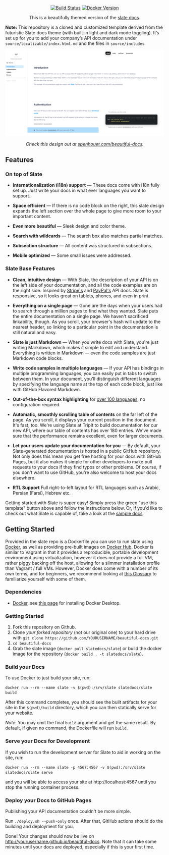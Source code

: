 <p align="center">
  <a href="https://github.com/Spenhouet/beautiful-docs/actions?query=workflow%3ABuild+branch%3Amain"><img src="https://github.com/Spenhouet/beautiful-docs/workflows/Build/badge.svg?branch=main" alt="Build Status"></a>
  <a href="https://hub.docker.com/r/slatedocs/slate"><img src="https://img.shields.io/docker/v/slatedocs/slate?sort=semver" alt="Docker Version" /></a>
</p>

<p align="center">This is a beautifully themed version of the <a href="https://github.com/slatedocs/slate">slate docs</a>.</p>

**Note:** This repository is a cloned and customized template derived from the futuristic Slate docs theme (with built‑in light and dark mode toggling). It’s set up for you to add your company’s API documentation under `source/localizable/index.html.md` and the files in `source/includes`.

<p align="center"><img src="https://raw.githubusercontent.com/Spenhouet/beautiful-docs/c642fa12587849f5d9cdb178d5eb8a0bb00c34ec/img/screenshot-beautiful-docs.png" width=700 alt="Screenshot of Example Documentation created with the beautiful-docs theme of Slate"></p>

<p align="center"><em>Check this design out at <a href="https://spenhouet.com/beautiful-docs/en/">spenhouet.com/beautiful-docs</a>.</em></p>

## Features

### On top of Slate

* **Internationalization (i18n) support** — These docs come with i18n fully set up. Just write your docs in what ever languages you want to support.

* **Space efficient** — If there is no code block on the right, this slate design expands the left section over the whole page to give more room to your important content.

* **Even more beautiful** — Sleek design and color theme.

* **Search with wildcards** — The search box also matches partial matches.

* **Subsection structure** — All content was structured in subsections.

* **Mobile optimized** — Some small issues were addressed. 

### Slate Base Features

* **Clean, intuitive design** — With Slate, the description of your API is on the left side of your documentation, and all the code examples are on the right side. Inspired by [Stripe's](https://stripe.com/docs/api) and [PayPal's](https://developer.paypal.com/webapps/developer/docs/api/) API docs. Slate is responsive, so it looks great on tablets, phones, and even in print.

* **Everything on a single page** — Gone are the days when your users had to search through a million pages to find what they wanted. Slate puts the entire documentation on a single page. We haven't sacrificed linkability, though. As you scroll, your browser's hash will update to the nearest header, so linking to a particular point in the documentation is still natural and easy.

* **Slate is just Markdown** — When you write docs with Slate, you're just writing Markdown, which makes it simple to edit and understand. Everything is written in Markdown — even the code samples are just Markdown code blocks.

* **Write code samples in multiple languages** — If your API has bindings in multiple programming languages, you can easily put in tabs to switch between them. In your document, you'll distinguish different languages by specifying the language name at the top of each code block, just like with GitHub Flavored Markdown.

* **Out-of-the-box syntax highlighting** for [over 100 languages](https://github.com/rouge-ruby/rouge/wiki/List-of-supported-languages-and-lexers), no configuration required.

* **Automatic, smoothly scrolling table of contents** on the far left of the page. As you scroll, it displays your current position in the document. It's fast, too. We're using Slate at TripIt to build documentation for our new API, where our table of contents has over 180 entries. We've made sure that the performance remains excellent, even for larger documents.

* **Let your users update your documentation for you** — By default, your Slate-generated documentation is hosted in a public GitHub repository. Not only does this mean you get free hosting for your docs with GitHub Pages, but it also makes it simple for other developers to make pull requests to your docs if they find typos or other problems. Of course, if you don't want to use GitHub, you're also welcome to host your docs elsewhere.

* **RTL Support** Full right-to-left layout for RTL languages such as Arabic, Persian (Farsi), Hebrew etc.

Getting started with Slate is super easy! Simply press the green "use this template" button above and follow the instructions below. Or, if you'd like to check out what Slate is capable of, take a look at the [sample docs](https://spenhouet.com/beautiful-docs/en/).

## Getting Started

Provided in the slate repo is a Dockerfile you can use to run slate using [Docker](https://www.docker.com/), as well as providing pre-built images on [Docker Hub](https://hub.docker.com/r/slatedocs/slate). Docker is similar to Vagrant in that it provides a reproducible, portable development environment using virtualization, however it does not provide a full VM, rather piggy backing off the host, allowing for a slimmer installation profile than Vagrant / full VMs. However, Docker does come with a number of its own terms, and for beginners, we recommend looking at
[this Glossary](https://docs.microsoft.com/en-us/dotnet/architecture/microservices/container-docker-introduction/docker-terminology)
to familiarize yourself with some of them.

### Dependencies

* [Docker](https://www.docker.com/), see [this page](https://www.docker.com/get-started) for installing Docker Desktop.

### Getting Started

1. Fork this repository on Github.
2. Clone *your forked repository* (not our original one) to your hard drive with `git clone https://github.com/YOURUSERNAME/beautiful-docs.git`
3. `cd beautiful-docs`
4. Grab the slate image (`docker pull slatedocs/slate`) or build the docker image for the repository (`docker build . -t slatedocs/slate`).

### Build your Docs

To use Docker to just build your site, run:

```
docker run --rm --name slate -v $(pwd):/srv/slate slatedocs/slate build
```

After this command completes, you should see the built artifacts for your site in the `$(pwd)/build` directory, which you can then statically serve for your website.

_Note_: You may omit the final `build` argument and get the same result. By default, if given no command, the Dockerfile will run `build`.

### Serve your Docs for Development

If you wish to run the development server for Slate to aid in working on the site, run:

```
docker run --rm --name slate -p 4567:4567 -v $(pwd):/srv/slate slatedocs/slate serve
```

and you will be able to access your site at http://localhost:4567 until you stop the running container process.

### Deploy your Docs to GitHub Pages

Publishing your API documentation couldn't be more simple.

Run `./deploy.sh --push-only` once. After that, GitHub actions should do the building and deployment for you.

Done! Your changes should now be live on http://yourusername.github.io/beautiful-docs. Note that it can take some minutes until your docs are deployed, especially if this is your first time.
